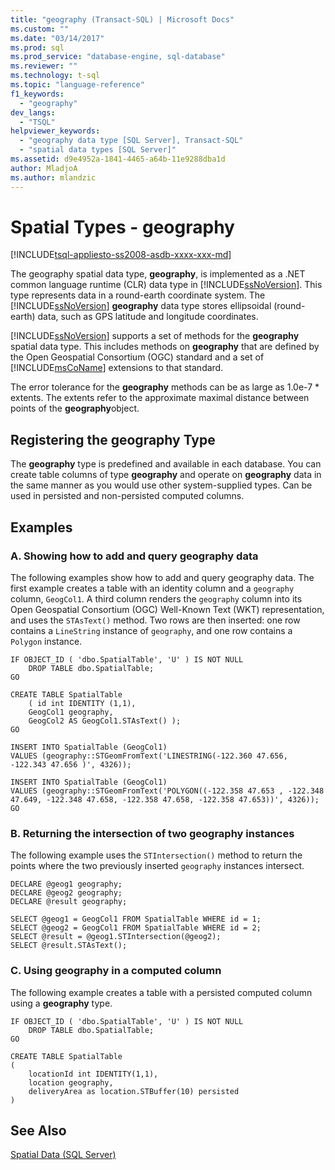 ```yaml
---
title: "geography (Transact-SQL) | Microsoft Docs"
ms.custom: ""
ms.date: "03/14/2017"
ms.prod: sql
ms.prod_service: "database-engine, sql-database"
ms.reviewer: ""
ms.technology: t-sql
ms.topic: "language-reference"
f1_keywords: 
  - "geography"
dev_langs: 
  - "TSQL"
helpviewer_keywords: 
  - "geography data type [SQL Server], Transact-SQL"
  - "spatial data types [SQL Server]"
ms.assetid: d9e4952a-1841-4465-a64b-11e9288dba1d
author: MladjoA
ms.author: mlandzic 
---
```

# Spatial Types - geography
[!INCLUDE[tsql-appliesto-ss2008-asdb-xxxx-xxx-md](../../includes/tsql-appliesto-ss2008-asdb-xxxx-xxx-md.md)]

  The geography spatial data type, **geography**, is implemented as a .NET common language runtime (CLR) data type in [!INCLUDE[ssNoVersion](../../includes/ssnoversion-md.md)]. This type represents data in a round-earth coordinate system. The [!INCLUDE[ssNoVersion](../../includes/ssnoversion-md.md)] **geography** data type stores ellipsoidal (round-earth) data, such as GPS latitude and longitude coordinates.  
  
 [!INCLUDE[ssNoVersion](../../includes/ssnoversion-md.md)] supports a set of methods for the **geography** spatial data type. This includes methods on **geography** that are defined by the Open Geospatial Consortium (OGC) standard and a set of [!INCLUDE[msCoName](../../includes/msconame-md.md)] extensions to that standard.  
 
 The error tolerance for the **geography** methods can be as large as 1.0e-7 * extents. The extents refer to the approximate maximal distance between points of the **geography**object.
  

## Registering the geography Type  
 The **geography** type is predefined and available in each database. You can create table columns of type **geography** and operate on **geography** data in the same manner as you would use other system-supplied types. Can be used in persisted and non-persisted computed columns.  
  
## Examples  
  
### A. Showing how to add and query geography data  
 The following examples show how to add and query geography data. The first example creates a table with an identity column and a `geography` column, `GeogCol1`. A third column renders the `geography` column into its Open Geospatial Consortium (OGC) Well-Known Text (WKT) representation, and uses the `STAsText()` method. Two rows are then inserted: one row contains a `LineString` instance of `geography`, and one row contains a `Polygon` instance.  
  
```  
IF OBJECT_ID ( 'dbo.SpatialTable', 'U' ) IS NOT NULL   
    DROP TABLE dbo.SpatialTable;  
GO  
  
CREATE TABLE SpatialTable   
    ( id int IDENTITY (1,1),  
    GeogCol1 geography,   
    GeogCol2 AS GeogCol1.STAsText() );  
GO  
  
INSERT INTO SpatialTable (GeogCol1)  
VALUES (geography::STGeomFromText('LINESTRING(-122.360 47.656, -122.343 47.656 )', 4326));  
  
INSERT INTO SpatialTable (GeogCol1)  
VALUES (geography::STGeomFromText('POLYGON((-122.358 47.653 , -122.348 47.649, -122.348 47.658, -122.358 47.658, -122.358 47.653))', 4326));  
GO  
```  
  
### B. Returning the intersection of two geography instances  
 The following example uses the `STIntersection()` method to return the points where the two previously inserted `geography` instances intersect.  
  
```  
DECLARE @geog1 geography;  
DECLARE @geog2 geography;  
DECLARE @result geography;  
  
SELECT @geog1 = GeogCol1 FROM SpatialTable WHERE id = 1;  
SELECT @geog2 = GeogCol1 FROM SpatialTable WHERE id = 2;  
SELECT @result = @geog1.STIntersection(@geog2);  
SELECT @result.STAsText();  
```  
  
### C. Using geography in a computed column  
 The following example creates a table with a persisted computed column using a **geography** type.  
  
```  
IF OBJECT_ID ( 'dbo.SpatialTable', 'U' ) IS NOT NULL   
    DROP TABLE dbo.SpatialTable;  
GO  
  
CREATE TABLE SpatialTable  
(  
    locationId int IDENTITY(1,1),  
    location geography,  
    deliveryArea as location.STBuffer(10) persisted  
)  
```  
  
## See Also  
 [Spatial Data &#40;SQL Server&#41;](../../relational-databases/spatial/spatial-data-sql-server.md)   

  
  
